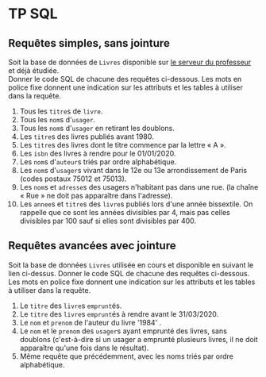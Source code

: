 TP SQL
======

## Requêtes simples, sans jointure

Soit la base de données de `Livres` disponible sur [le serveur du professeur](http://172.19.20.46:8088) et déjà étudiée.  
Donner le code SQL de chacune des requêtes ci-dessous. Les mots en police fixe donnent une indication sur les attributs et les tables à utiliser dans la requête.  

1. Tous les `titre`s de `livre`.
2. Tous les `nom`s d'`usager`.
3. Tous les `nom`s d'`usager` en retirant les doublons.
4. Les `titre`s des livres publiés avant 1980.
5. Les `titre`s des livres dont le titre commence par la lettre « A ».
6. Les `isbn` des livres à rendre pour le 01/01/2020.
7. Les `nom`s d'`auteur`s triés par ordre alphabétique.
8. Les `nom`s d'`usager`s vivant dans le 12e ou 13e arrondissement de Paris (codes postaux 75012 et 75013).
9. Les `nom`s et `adresse`s des usagers n'habitant pas dans une rue. (la chaîne « Rue » ne doit pas apparaître dans l'adresse).
10. Les `annee`s et `titre`s des `livre`s publiés lors d'une année bissextile. On rappelle que ce sont les années divisibles par 4, mais pas celles divisibles  par 100 sauf si elles sont divisibles par 400.


## Requêtes avancées avec jointure

Soit la base de données `Livres` utilisée en cours et disponible en suivant le lien ci-dessus. Donner le code SQL de chacune des requêtes ci-dessous. Les mots en police fixe donnent une indication sur les attributs et les tables à utiliser dans la requête.  

1. Le `titre` des `livre`s `emprunt`és.
2. Le `titre` des `livre`s `emprunt`és à rendre avant le 31/03/2020.
3. Le `nom` et `prenom` de l'auteur du livre '1984' .
4. Le `nom` et le `prenom` des `usager`s ayant emprunté des livres, sans doublons (c'est-à-dire si un usager a emprunté plusieurs livres, il ne doit apparaître qu'une fois dans le résultat).
5. Même requête que précédemment, avec les noms triés par ordre alphabétique.
